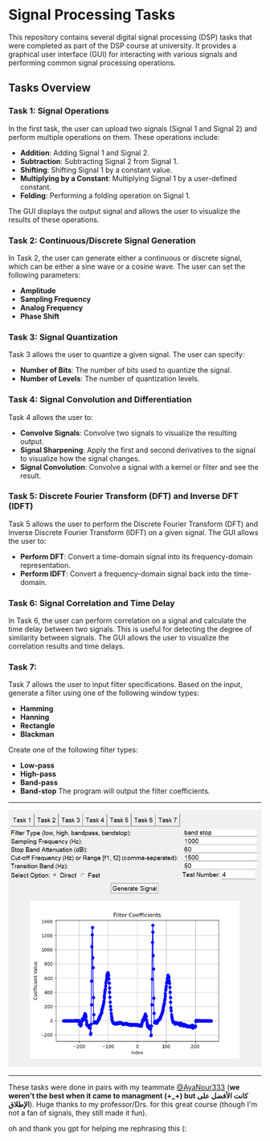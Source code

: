 # Signal Processing Tasks

This repository contains several digital signal processing (DSP) tasks that were completed as part of the DSP course at university. It provides a graphical user interface (GUI) for interacting with various signals and performing common signal processing operations.

## Tasks Overview

### Task 1: Signal Operations
In the first task, the user can upload two signals (Signal 1 and Signal 2) and perform multiple operations on them. These operations include:

- **Addition**: Adding Signal 1 and Signal 2.
- **Subtraction**: Subtracting Signal 2 from Signal 1.
- **Shifting**: Shifting Signal 1 by a constant value.
- **Multiplying by a Constant**: Multiplying Signal 1 by a user-defined constant.
- **Folding**: Performing a folding operation on Signal 1.

The GUI displays the output signal and allows the user to visualize the results of these operations.

### Task 2: Continuous/Discrete Signal Generation
In Task 2, the user can generate either a continuous or discrete signal, which can be either a sine wave or a cosine wave. The user can set the following parameters:

- **Amplitude**
- **Sampling Frequency**
- **Analog Frequency**
- **Phase Shift**

### Task 3: Signal Quantization
Task 3 allows the user to quantize a given signal. The user can specify:

- **Number of Bits**: The number of bits used to quantize the signal.
- **Number of Levels**: The number of quantization levels.

### Task 4: Signal Convolution and Differentiation
Task 4 allows the user to:

- **Convolve Signals**: Convolve two signals to visualize the resulting output.
- **Signal Sharpening**: Apply the first and second derivatives to the signal to visualize how the signal changes.
- **Signal Convolution**: Convolve a signal with a kernel or filter and see the result.

### Task 5: Discrete Fourier Transform (DFT) and Inverse DFT (IDFT)
Task 5 allows the user to perform the Discrete Fourier Transform (DFT) and Inverse Discrete Fourier Transform (IDFT) on a given signal. The GUI allows the user to:

- **Perform DFT**: Convert a time-domain signal into its frequency-domain representation.
- **Perform IDFT**: Convert a frequency-domain signal back into the time-domain.

### Task 6: Signal Correlation and Time Delay
In Task 6, the user can perform correlation on a signal and calculate the time delay between two signals. This is useful for detecting the degree of similarity between signals. The GUI allows the user to visualize the correlation results and time delays.

### Task 7:

Task 7 allows the user to input filter specifications.
Based on the input, generate a filter using one of the following window types:
- **Hamming**
- **Hanning**
- **Rectangle**
- **Blackman**

 Create one of the following filter types:
- **Low-pass**
- **High-pass**
- **Band-pass**
- **Band-stop**
The program will output the filter coefficients.
---
<div align="center">
  <img src="https://github.com/monaya37/DSP-Tasks/blob/ccfceedc7ff9218ef724a7a452b1306883311530/Screenshot%202024-12-20%20122452.png" alt="GUI"/>
</div>

---
These tasks were done in pairs with my teammate [@AyaNour333](https://github.com/AyaNour333) (**we weren't the best when it came to managment (+_+) but كانت الأفضل على الإطلاق**). 
Huge thanks to my professor/Drs. for this great course (though I'm not a fan of signals, they still made it fun).


oh and thank you gpt for helping me rephrasing this (:

